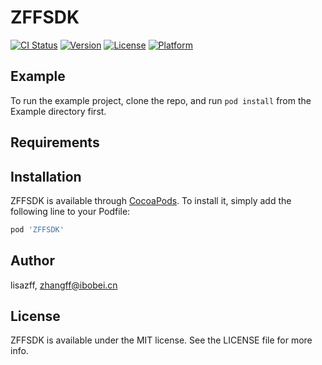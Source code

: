 # ZFFSDK

[![CI Status](https://img.shields.io/travis/lisazff/ZFFSDK.svg?style=flat)](https://travis-ci.org/lisazff/ZFFSDK)
[![Version](https://img.shields.io/cocoapods/v/ZFFSDK.svg?style=flat)](https://cocoapods.org/pods/ZFFSDK)
[![License](https://img.shields.io/cocoapods/l/ZFFSDK.svg?style=flat)](https://cocoapods.org/pods/ZFFSDK)
[![Platform](https://img.shields.io/cocoapods/p/ZFFSDK.svg?style=flat)](https://cocoapods.org/pods/ZFFSDK)

## Example

To run the example project, clone the repo, and run `pod install` from the Example directory first.

## Requirements

## Installation

ZFFSDK is available through [CocoaPods](https://cocoapods.org). To install
it, simply add the following line to your Podfile:

```ruby
pod 'ZFFSDK'
```

## Author

lisazff, zhangff@ibobei.cn

## License

ZFFSDK is available under the MIT license. See the LICENSE file for more info.
